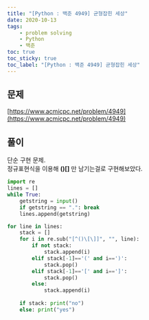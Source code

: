 ```yaml
---
title: "[Python : 백준 4949] 균형잡힌 세상"
date: 2020-10-13
tags:
    - problem solving
    - Python
    - 백준
toc: true
toc_sticky: true
toc_label: "[Python : 백준 4949] 균형잡힌 세상"
---
```

## 문제
[https://www.acmicpc.net/problem/4949](https://www.acmicpc.net/problem/4949)

## 풀이
단순 구현 문제.  
정규표현식을 이용해 **()[]** 만 남기는걸로 구현해보았다.  

```python
import re
lines = []
while True:
    getstring = input()
    if getstring == ".": break
    lines.append(getstring)

for line in lines:
    stack = []
    for i in re.sub("[^()\[\]]", "", line):
        if not stack:
            stack.append(i)
        elif stack[-1]=='(' and i==')':
            stack.pop()
        elif stack[-1]=='[' and i==']':
            stack.pop()
        else:
            stack.append(i)
            
    if stack: print("no")
    else: print("yes")
```